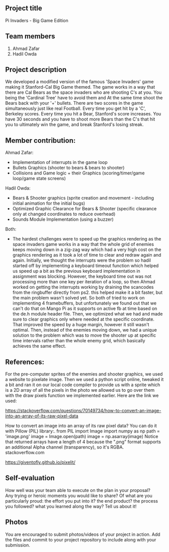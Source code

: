 ## Project title

Pi Invaders - Big Game Edition

## Team members

1. Ahmad Zafar
2. Hadil Owda

## Project description

We developed a modified version of the famous 'Space Invaders' game making it Stanford-Cal Big Game themed. The game works in a way that there are Cal Bears as the space invaders who are shooting C's at you. You being the 'Cardinal Tree' have to avoid them and At the same time shoot the Bears back with your '+' bullets. There are two scores in the game simultaneously just like real Football. Every time you get hit by a 'C', Berkeley scores. Every time you hit a Bear, Stanford's score increases. You have 30 seconds and you have to shoot more Bears than the C's that hit you to ultimately win the game, and break Stanford's losing streak. 

## Member contribution:

Ahmad Zafar: 
- Implementation of interrupts in the game loop
- Bullets Graphics (shooter to bears & bears to shooter)
- Collisions and Game logic + their Graphics (scoring/timer/game loop/game state screens)


Hadil Owda:
- Bears & Shooter graphics (sprite creation and movement - including initial animation for the initial bugs) 
- Optimized Graphic Clearance for Bears & Shooter (specific clearance only at changed coordinates to reduce overhead)
- Sounds Module Implementation (using a buzzer) 

Both:
- The hardest challenges were to speed up the graphics rendering as the space invaders game works in a way that the whole grid of enemies keeps moving down in a zig-zag way which had a very high cost on the graphics rendering as it took a lot of time to clear and redraw again and again. Initially, we thought the interrupts were the problem so hadil started off by implementing a keyboard timeout function which helped us speed up a bit as the previous keyboard implementation in assignment was blocking. However, the keyboard time out was not processing more than one key per iteration of a loop, so then Ahmad worked on getting the interrupts working by draining the scancodes from the ringbuffer directly from ps2. this helped make it a bit faster, but the main problem wasn't solved yet. So both of tried to work on implementing 4 framebuffers, but unfortunately we found out that we can't do that on Mango Pi as it supports on active fb at time based on the de.h module header file. Then, we optimized what we had and made sure to clear graphics only where needed at the specific coordinate. That improved the speed by a huge margin, however it still wasn't optimal.  Then, instead of the enemies moving down, we had a unique solution to the problem which was to move the shooter up at specific time intervals rather than the whole enemy grid, which basically achieves the same effect. 

## References:

For the pre-computer sprites of the enemies and shooter graphics, we used a website to pixelate image. Then we used a python script online, tweaked it a bit and ran it on our local code compiler to provide us with a sprite which is a 2D array of all the pixels in the photo we allowed us to go over them with the draw pixels function we implemented earlier. Here are the link we used:

https://stackoverflow.com/questions/70149734/how-to-convert-an-image-into-an-array-of-its-raw-pixel-data

How to convert an image into an array of its raw pixel data?
You can do it with Pillow (PIL) library:. from PIL import Image import numpy as np path = 'image.png' image = Image.open(path) image = np.asarray(image) Notice that returned arrays have a length of 4 because the ".png" format supports an additional Alpha channel (transparency), so it's RGBA.
stackoverflow.com

https://giventofly.github.io/pixelit/



## Self-evaluation
How well was your team able to execute on the plan in your proposal?  
Any trying or heroic moments you would like to share? Of what are you particularly proud:
the effort you put into it? the end product? the process you followed?
what you learned along the way? Tell us about it!

## Photos
You are encouraged to submit photos/videos of your project in action. 
Add the files and commit to your project repository to include along with your submission.
